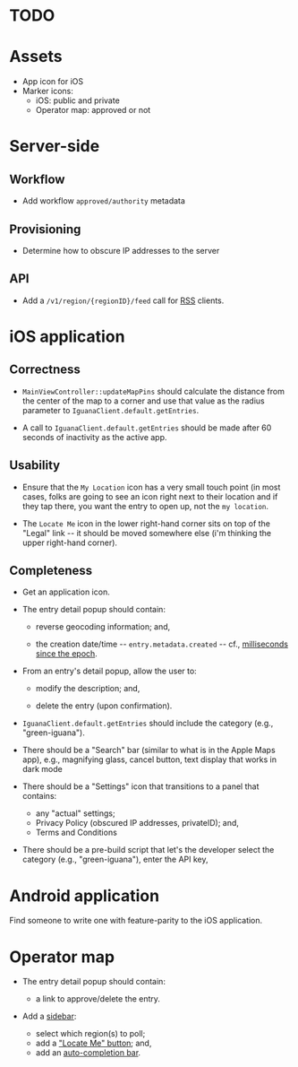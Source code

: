 # TODO

# Assets
- App icon for iOS
- Marker icons:
    - iOS: public and private
    - Operator map: approved or not
    
# Server-side    
## Workflow
- Add workflow `approved/authority` metadata
    
## Provisioning
- Determine how to obscure IP addresses to the server
    
## API
- Add a `/v1/region/{regionID}/feed` call for [RSS](https://en.wikipedia.org/wiki/RSS) clients.
    
# iOS application
## Correctness
- `MainViewController::updateMapPins` should calculate the distance from the center of the map to a corner and use that value as the radius parameter to `IguanaClient.default.getEntries`.
    
- A call to `IguanaClient.default.getEntries` should be made after 60 seconds of inactivity as the active app.
    
## Usability
- Ensure that the `My Location` icon has a very small touch point (in most cases, folks are going to see an icon right next to their location and if they tap there, you want the entry to open up, not the `my location`.

- The `Locate Me` icon in the lower right-hand corner sits on top of the "Legal" link --
 it should be moved somewhere else (i'm thinking the upper right-hand corner).

## Completeness
- Get an application icon.
    
- The entry detail popup should contain:
    
    - reverse geocoding information; and,
    
    - the creation date/time -- `entry.metadata.created` -- cf.,
    [milliseconds since the epoch](https://developer.mozilla.org/en-US/docs/Web/JavaScript/Reference/Global_Objects/Date).

- From an entry's detail popup, allow the user to:

    - modify the description; and,

    - delete the entry (upon confirmation).

- `IguanaClient.default.getEntries` should include the category (e.g., "green-iguana").    

- There should be a "Search" bar (similar to what is in the Apple Maps app), e.g., 
      magnifying glass, cancel button, text display that works in dark mode
    
- There should be a "Settings" icon that transitions to a panel that contains:
    
    - any "actual" settings;
    - Privacy Policy (obscured IP addresses, privateID); and,
    - Terms and Conditions
    
- There should be a pre-build script that let's the developer select the
  category (e.g., "green-iguana"), enter the API key,

# Android application
Find someone to write one with feature-parity to the iOS application.

# Operator map
- The entry detail popup should contain:

    - a link to approve/delete the entry.
    
- Add a [sidebar](https://github.com/nickpeihl/leaflet-sidebar-v2/):

    - select which region(s) to poll;
    - add a ["Locate Me" button](https://github.com/domoritz/leaflet-locatecontrol); and,
    - add an [auto-completion bar](https://github.com/utahemre/Leaflet.GeoJSONAutocomplete).
